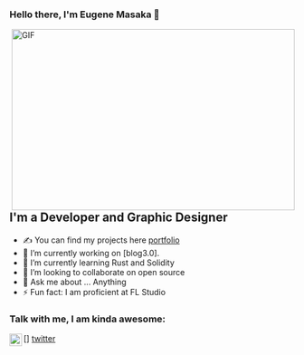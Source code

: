 ### Hello there, I'm Eugene Masaka  👋

 <img align="right" alt="GIF" src="https://github.com/arsentieva/arsentieva/blob/main/code.gif?raw=true" width="500" height="320" />


## I'm a Developer and Graphic Designer
- ✍ You can find my projects here [portfolio]
- 🔭 I’m currently working on [blog3.0].
- 🌱 I’m currently learning Rust and Solidity
- 👯 I’m looking to collaborate on open source
- 💬 Ask me about ... Anything
- ⚡ Fun fact: I am proficient at FL Studio


### Talk with me, I am kinda awesome:
[<img align="left" alt="genemasaka | Twitter" width="22px" src="https://cdn.jsdelivr.net/npm/simple-icons@v3/icons/twitter.svg" />] [twitter]

<br />

[portfolio]: https://github.com/genemasaka
[twitter]: https://twitter.com/masakagene
